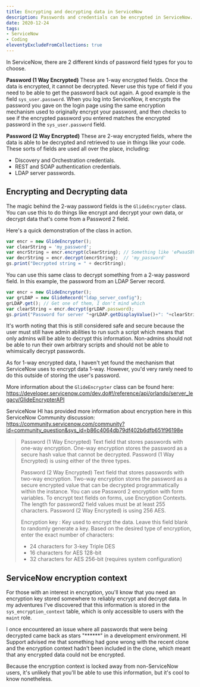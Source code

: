 ```yaml
---
title: Encrypting and decrypting data in ServiceNow
description: Passwords and credentials can be encrypted in ServiceNow. Here's how you can decrypt the information to use in your own customisations and integrations.
date: 2020-12-24
tags:
- ServiceNow
- Coding
eleventyExcludeFromCollections: true
---
```


In ServiceNow, there are 2 different kinds of password field types for you to choose.

**Password (1 Way Encrypted)**
These are 1-way encrypted fields. Once the data is encrypted, it cannot be decrypted. Never use this type of field if you need to be able to get the password back out again.
A good example is the field `sys_user.password`. When you log into ServiceNow, it encrypts the password you gave on the login page using the same encryption mechanism used to originally encrypt your password, and then checks to see if the encrypted password you entered matches the encrypted password in the `sys_user.password` field.

**Password (2 Way Encrypted)**
These are 2-way encrypted fields, where the data is able to be decrypted and retrieved to use in things like your code.
These sorts of fields are used all over the place, including:
* Discovery and Orchestration credentials.
* REST and SOAP authentication credentials.
* LDAP server passwords.

## Encrypting and Decrypting data
The magic behind the 2-way password fields is the `GlideEncrypter` class. You can use this to do things like encrypt and decrypt your own data, or decrypt data that's come from a Password 2 field.

Here's a quick demonstration of the class in action.

```js
var encr = new GlideEncrypter(); 
var clearString = 'my_password'; 
var encrString = encr.encrypt(clearString); // Something like 'ePwaaS8VRwM='
var decrString = encr.decrypt(encrString);  // 'my_password'
gs.print("Decrypted string = " + decrString);
```

You can use this same class to decrypt something from a 2-way password field. In this example, the password from an LDAP Server record.

```js
var encr = new GlideEncrypter();
var grLDAP = new GlideRecord("ldap_server_config");
grLDAP.get(); // Get one of them, I don't mind which
var clearString = encr.decrypt(grLDAP.password);
gs.print("Password for server "+grLDAP.getDisplayValue()+": "+clearString);
```

It's worth noting that this is still considered safe and secure because the user must still have admin abilities to run such a script which means that only admins will be able to decrypt this information. Non-admins should not be able to run their own arbitrary scripts and should not be able to whimsically decrypt passwords.

As for 1-way encrypted data, I haven't yet found the mechanism that ServiceNow uses to encrypt data 1-way. However, you'd very rarely need to do this outside of storing the user's password.

More information about the `GlideEncrypter` class can be found here: https://developer.servicenow.com/dev.do#!/reference/api/orlando/server_legacy/GlideEncrypterAPI

ServiceNow HI has provided more information about encryption here in this ServiceNow Community discussion: https://community.servicenow.com/community?id=community_question&sys_id=b86c4064db79df402b6dfb651f96198e

> Password (1 Way Encrypted) Text field that stores passwords with one-way encryption. One-way encryption stores the password as a secure hash value that cannot be decrypted.
> Password (1 Way Encrypted) is using either of the three types.
> 
> Password (2 Way Encrypted) Text field that stores passwords with two-way encryption. Two-way encryption stores the password as a secure encrypted value that can be decrypted programmatically within the instance. You can use Password 2 encryption with form variables. To encrypt text fields on forms, use Encryption Contexts. The length for password2 field values must be at least 255 characters.
> Password (2 Way Encrypted) is using 256 AES.
> 
> Encryption key :
> Key used to encrypt the data. Leave this field blank to randomly generate a key. Based on the desired type of encryption, enter the exact number of characters:
> 
> * 24 characters for 3-key Triple DES
> * 16 characters for AES 128-bit
> * 32 characters for AES 256-bit (requires system configuration)

## ServiceNow encryption context
For those with an interest in encryption, you'll know that you need an encryption key stored somewhere to reliably encrypt and decrypt data. In my adventures I've discovered that this information is stored in the `sys_encryption_context` table, which is only accessible to users with the `maint` role.

I once encountered an issue where all passwords that were being decrypted came back as stars "\*\*\*\*\*\*" in a development environment. HI Support advised me that something had gone wrong with the recent clone and the encryption context hadn't been included in the clone, which meant that any encrypted data could not be encrypted.

Because the encryption context is locked away from non-ServiceNow users, it's unlikely that you'll be able to use this information, but it's cool to know nonetheless. 
